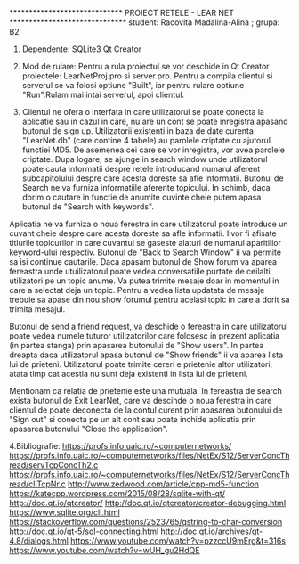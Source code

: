 
*****************************  PROIECT RETELE - LEAR NET  ******************************
                       student: Racovita Madalina-Alina ; grupa: B2

1. Dependente: SQLite3
	             Qt Creator

2. Mod de rulare: Pentru a rula proiectul se vor deschide in Qt Creator proiectele: LearNetProj.pro si server.pro. 
Pentru a compila clientul si serverul se va folosi optiune "Built", iar pentru rulare optiune "Run".Rulam mai intai serverul, apoi clientul. 

3. Clientul ne ofera o interfata in care utilizatorul se poate conecta la aplicatie sau in cazul in care, nu are un cont se poate inregistra apasand butonul de sign up. Utilizatorii existenti in baza de date curenta "LearNet.db" (care contine 4 tabele) au parolele criptate cu ajutorul functiei MD5. De asemenea cei care se vor inregistra, vor avea parolele criptate. Dupa logare, se ajunge in search window unde utilizatorul poate cauta informatii despre retele introducand numarul aferent subcapitolului despre care acesta doreste  sa afle informatii. Butonul de Search ne va furniza informatiile aferente topicului. In schimb, daca dorim o cautare in functie de anumite cuvinte cheie putem apasa butonul de "Search with keywords".

Aplicatia ne va furniza o noua ferestra in care utilizatorul poate introduce un cuvant cheie despre care acesta doreste sa afle informatii. Iivor fi afisate titlurile topicurilor in care cuvantul se gaseste alaturi de numarul aparitiilor keyword-ului respectiv. 
Butonul de "Back to Search Window" ii va permite sa isi continue cautarile. Daca apasam butonul de Show forum va aparea fereastra unde 
utuilizatorul poate vedea conversatiile purtate de ceilalti utilizatori pe un topic anume. Va putea trimite mesaje doar in momentul in care a selectat deja un topic. Pentru a vedea lista updatata de mesaje trebuie sa apase din nou show forumul pentru acelasi topic in care a dorit sa trimita mesajul. 

Butonul de send a friend request, va deschide o fereastra in care utilizatorul poate vedea numele tuturor utilizatorilor care folosesc in prezent aplicatia (in partea stanga) prin apasarea butonului de "Show users". In partea dreapta daca utilizatorul apasa butonul de "Show friends" ii va aparea lista lui de prieteni. Utilizatorul poate trimite cereri e prietenie altor utilizatori, atata timp cat acestia nu sunt deja existenti in lista lui de prieteni. 

Mentionam ca relatia de prietenie este una mutuala. In fereastra de search exista butonul de Exit LearNet, care va descihde o noua ferestra in care clientul de poate deconecta de la contul curent prin apasarea butonului de "Sign out"  si conecta pe un alt cont sau poate inchide aplicatia prin apasarea butonului "Close the application".


4.Bibliografie: 
https://profs.info.uaic.ro/~computernetworks/	     
https://profs.info.uaic.ro/~computernetworks/files/NetEx/S12/ServerConcThread/servTcpConcTh2.c
https://profs.info.uaic.ro/~computernetworks/files/NetEx/S12/ServerConcThread/cliTcpNr.c
http://www.zedwood.com/article/cpp-md5-function
https://katecpp.wordpress.com/2015/08/28/sqlite-with-qt/
http://doc.qt.io/qtcreator/
http://doc.qt.io/qtcreator/creator-debugging.html
https://www.sqlite.org/cli.html
https://stackoverflow.com/questions/2523765/qstring-to-char-conversion
http://doc.qt.io/qt-5/sql-connecting.html
http://doc.qt.io/archives/qt-4.8/dialogs.html
https://www.youtube.com/watch?v=pzzccU9mErg&t=316s
https://www.youtube.com/watch?v=wUH_gu2HdQE
